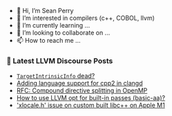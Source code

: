 - 👋 Hi, I’m Sean Perry
- 👀 I’m interested in compilers (c++, COBOL, llvm)
- 🌱 I’m currently learning ...
- 💞️ I’m looking to collaborate on ...
- 📫 How to reach me ...

<!---
s66perry/s66perry is a ✨ special ✨ repository because its `README.md` (this file) appears on your GitHub profile.
You can click the Preview link to take a look at your changes.
--->
### 📕 Latest LLVM Discourse Posts

<!-- DISCOURSE-LLVM:START -->
- [`TargetIntrinsicInfo` dead?](https://discourse.llvm.org/t/targetintrinsicinfo-dead/82456#post_3)
- [Adding language support for cpp2 in clangd](https://discourse.llvm.org/t/adding-language-support-for-cpp2-in-clangd/82434#post_4)
- [RFC: Compound directive splitting in OpenMP](https://discourse.llvm.org/t/rfc-compound-directive-splitting-in-openmp/81272#post_5)
- [How to use LLVM opt for built-in passes &lpar;basic-aa&rpar;?](https://discourse.llvm.org/t/how-to-use-llvm-opt-for-built-in-passes-basic-aa/82460#post_1)
- [&#39;xlocale.h&#39; issue on custom built libc++ on Apple M1](https://discourse.llvm.org/t/xlocale-h-issue-on-custom-built-libc-on-apple-m1/82414#post_4)
<!-- DISCOURSE-LLVM:END -->
